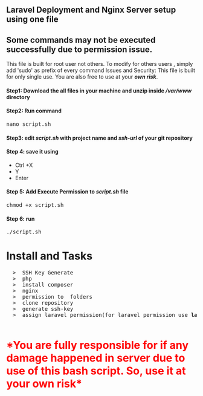## Laravel Deployment and Nginx Server setup using one file

## Some commands may not be executed successfully due to permission issue.

This file is built for root user not others. To modify for others users , simply add 'sudo' as prefix
of every command
Issues and Security: This file is built for only single use. You are also free to use at your **_own risk_**.

#### Step1: Download the all files in your machine and unzip inside <i>/var/www</i> directory <br>

#### Step2: Run command

 <pre>nano script.sh</pre>

#### Step3: edit <i>script.sh</i> with project name and <i>ssh-url</i> of your git repository

#### Step 4: save it using


<ul>
  <li>Ctrl +X </li>
  <li>Y</li>
  <li>Enter</li>
</ul>

#### Step 5: Add Execute Permission to _script.sh_ file

 <pre>chmod +x script.sh</pre>

#### Step 6: run

 <pre>./script.sh</pre>

# Install and Tasks

 <pre>
  >  SSH Key Generate
  >  php
  >  install composer
  >  nginx
  >  permission to  folders
  >  clone repository
  >  generate ssh-key
  >  assign laravel permission(for laravel permission use <strong>laravel.sh</strong> repeating 1-6 step )
 </pre>

 <h1 style="color: red !important"> *You are fully responsible for if any damage happened in server due to use of this bash script. So, use it at your own risk*</h1>
